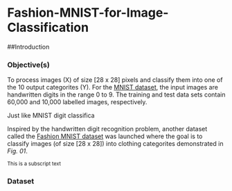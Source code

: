 # Fashion-MNIST-for-Image-Classification


##Introduction




### Objective(s)
To process images (X) of size [28 x 28] pixels and classify them into one of the 10 output categorites (Y). For the [MNIST dataset]([url](https://github.com/sssingh/hand-written-digit-classification)), the input images are handwritten digits in the range 0 to 9. The training and test data sets contain 60,000 and 10,000 labelled images, respectively. 

Just like MNIST digit classifica

Inspired by the handwritten digit recognition problem, another dataset called the [Fashion MNIST dataset]([url](https://github.com/zalandoresearch/fashion-mnist)) was launched where the goal is to classify images (of size [28 x 28]) into clothing categorites demonstrated in _Fig. 01_.



<sub>This is a subscript text</sub>

### Dataset
